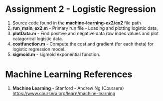 #   Assignment 2 - Logistic Regression	
1.  Source code found in the **machine-learning-ex2/ex2** file path
2.  **run_main_ex2.m** 	- Primary run file - Loading and plotting logistic data,  
3.  **plotData.m**	- Find positive and negative data row index values and plot catagorical logistic data.
4.  **costfunction.m** - Compute the cost and gradient (for each theta) for logistic regression model. 
5.  **sigmoid.m** - sigmoid exponential function.  

# Machine Learning References
1.  **Machine Learning** - Stanford - Andrew Ng (Coursera)   
    https://www.coursera.org/learn/machine-learning